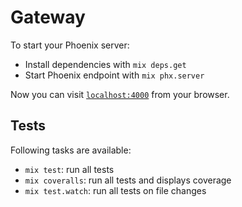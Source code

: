 # Gateway

To start your Phoenix server:

  * Install dependencies with `mix deps.get`
  * Start Phoenix endpoint with `mix phx.server`

Now you can visit [`localhost:4000`](http://localhost:4000) from your browser.

## Tests

Following tasks are available:

* `mix test`: run all tests
* `mix coveralls`: run all tests and displays coverage
* `mix test.watch`: run all tests on file changes
